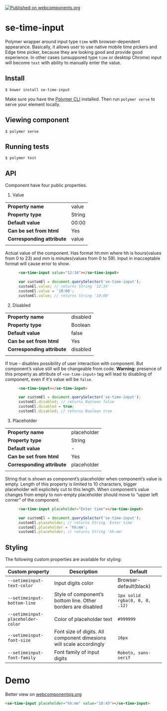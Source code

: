 [![Published on webcomponents.org](https://img.shields.io/badge/webcomponents.org-published-blue.svg)](https://www.webcomponents.org/element/andrewmiroshnichenko/se-time-input)
# se-time-input

Polymer wrapper around input type `time` with browser-dependent appearance. Basically, it allows user to use native mobile time pickers and Edge time picker, because they are looking good and provide good experience. In other cases (unsuppored type `time` or desktop Chrome) input will become `text` with ability to manually enter the value.

## Install
```
$ bower install se-time-input
```
Make sure you have the [Polymer CLI](https://www.npmjs.com/package/polymer-cli) installed. Then run `polymer serve` to serve your element locally.

## Viewing component

```
$ polymer serve
```

## Running tests

```
$ polymer test
```
## API
Component have four public properties.
1. Value

|                             |         |
| ---                         | ---     |
| **Property name**           | value   |
| **Property type**           | String  |
| **Default value**           | 00:00   |
| **Can be set from html**    | Yes     |
| **Corresponding attribute** | value   |
|                             |         |

Actual value of the component. Has format hh:mm where hh is hours(values from 0 to 23) and mm is minutes(values from 0 to 59). Input in inacceptable format will cause error to show.
```html
      <se-time-input value="12:34"></se-time-input>
```
```javascript
      var customEl = document.querySelector('se-time-input');
      customEl.value; // returns String '12:34'
      customEl.value = '10:00';
      customEl.value; // returns String '10:00'
 ```
2. Disabled

|                             |            |
| ---                         | ---        |
| **Property name**           | disabled   |
| **Property type**           | Boolean    |
| **Default value**           | false      |
| **Can be set from html**    | Yes        |
| **Corresponding attribute** | disabled   |
|                             |            |

If true - disables possibility of user interaction with component. But component’s value still will be changeable from code.
**Warning:** presence of this property as attribute of `<se-time-input>` tag will lead to disabling of component, even if it's value will be `false`.

```html
      <se-time-input></se-time-input>
```
```javascript
      var customEl = document.querySelector('se-time-input');
      customEl.disabled; // returns Boolean false
      customEl.disabled = true;
      customEl.disabled; // returns Boolean true
 ```
3. Placeholder

|                             |             |
| ---                         | ---         |
| **Property name**           | placeholder |
| **Property type**           | String      |
| **Default value**           | -           |
| **Can be set from html**    | Yes         |
| **Corresponding attribute** | placeholder |
|                             |             |

String that is shown as component’s placeholder when component’s value is empty. Length of this property is limited to 10 characters, bigger placeholder will explicitely cut to this length. When component’s value changes from empty to non-empty placeholder should move to “upper left corner” of the component.

```html
      <se-time-input placeholder="Enter time"></se-time-input>
```
```javascript
      var customEl = document.querySelector('se-time-input');
      customEl.placeholder; // returns String 'Enter time'
      customEl.placeholder = 'hh:mm';
      customEl.placeholder; // returns String 'hh:mm'
 ```
## Styling

The following custom properties are available for styling:

| Custom property                   | Description                                                         | Default                        |
| ---                               | ---                                                                 | ---                            |
| `--setimeinput-text-color`        | Input digits color                                                  | Browser-default(black)         |
| `--setimeinput-bottom-line`       | Style of component’s bottom line. Other borders are disabled        | `1px solid rgba(0, 0, 0, .12)` |
| `--setimeinput-placeholder-color` | Color of placeholder text                                           | `#999999`                      |
| `--setimeinput-font-size`         | Font size of digits. All component dimesions will scale accordingly | `16px`                         |
| `--setimeinput-font-family`       | Font family of input digits                                         | `Roboto, sans-serif`           |

# Demo
Better view on [webcomponentsjs.org](https://www.webcomponents.org/element/andrewmiroshnichenko/se-time-input)
 <!--
```
<custom-element-demo>
  <template>
    <script src="../webcomponentsjs/webcomponents-lite.js"></script>
    <link rel="import" href="se-time-input.html">
    <next-code-block></next-code-block>
  </template>
</custom-element-demo>
```
-->
```html
<se-time-input placeholder="hh:mm" value="10:45"></se-time-input>
```
